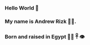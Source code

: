 ### Hello World 👋                        
### My name is Andrew Rizk 🙋‍♂️.           
### Born and raised in Egypt 🐪🦅 𓋹 👁       




